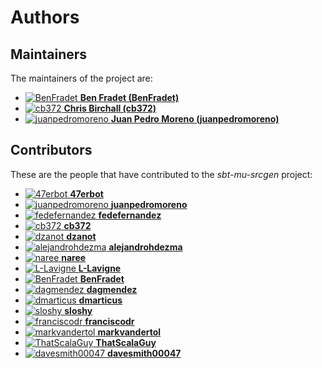 [comment]: <> (Don't edit this file!)
[comment]: <> (It is automatically updated after every release of https://github.com/47degrees/.github)
[comment]: <> (If you want to suggest a change, please open a PR or issue in that repository)

# Authors

## Maintainers

The maintainers of the project are:

- [![BenFradet](https://avatars.githubusercontent.com/u/1737211?v=4&s=20) **Ben Fradet (BenFradet)**](https://github.com/BenFradet)
- [![cb372](https://avatars.githubusercontent.com/u/106760?v=4&s=20) **Chris Birchall (cb372)**](https://github.com/cb372)
- [![juanpedromoreno](https://avatars.githubusercontent.com/u/4879373?v=4&s=20) **Juan Pedro Moreno (juanpedromoreno)**](https://github.com/juanpedromoreno)

## Contributors

These are the people that have contributed to the _sbt-mu-srcgen_ project:

- [![47erbot](https://avatars.githubusercontent.com/u/24799081?v=4&s=20) **47erbot**](https://github.com/47erbot)
- [![juanpedromoreno](https://avatars.githubusercontent.com/u/4879373?v=4&s=20) **juanpedromoreno**](https://github.com/juanpedromoreno)
- [![fedefernandez](https://avatars.githubusercontent.com/u/720923?v=4&s=20) **fedefernandez**](https://github.com/fedefernandez)
- [![cb372](https://avatars.githubusercontent.com/u/106760?v=4&s=20) **cb372**](https://github.com/cb372)
- [![dzanot](https://avatars.githubusercontent.com/u/5342283?v=4&s=20) **dzanot**](https://github.com/dzanot)
- [![alejandrohdezma](https://avatars.githubusercontent.com/u/9027541?v=4&s=20) **alejandrohdezma**](https://github.com/alejandrohdezma)
- [![naree](https://avatars.githubusercontent.com/u/4437502?v=4&s=20) **naree**](https://github.com/naree)
- [![L-Lavigne](https://avatars.githubusercontent.com/u/36058023?v=4&s=20) **L-Lavigne**](https://github.com/L-Lavigne)
- [![BenFradet](https://avatars.githubusercontent.com/u/1737211?v=4&s=20) **BenFradet**](https://github.com/BenFradet)
- [![dagmendez](https://avatars.githubusercontent.com/u/103842788?v=4&s=20) **dagmendez**](https://github.com/dagmendez)
- [![dmarticus](https://avatars.githubusercontent.com/u/4853149?v=4&s=20) **dmarticus**](https://github.com/dmarticus)
- [![sloshy](https://avatars.githubusercontent.com/u/427237?v=4&s=20) **sloshy**](https://github.com/sloshy)
- [![franciscodr](https://avatars.githubusercontent.com/u/1200151?v=4&s=20) **franciscodr**](https://github.com/franciscodr)
- [![markvandertol](https://avatars.githubusercontent.com/u/2835719?v=4&s=20) **markvandertol**](https://github.com/markvandertol)
- [![ThatScalaGuy](https://avatars.githubusercontent.com/u/7647945?v=4&s=20) **ThatScalaGuy**](https://github.com/ThatScalaGuy)
- [![davesmith00047](https://avatars.githubusercontent.com/u/119872582?v=4&s=20) **davesmith00047**](https://github.com/davesmith00047)